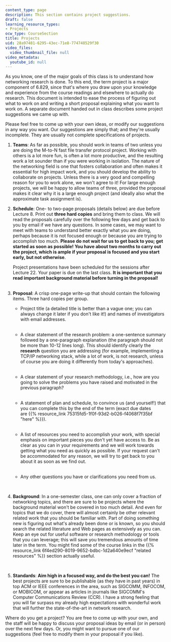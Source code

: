 ```yaml
---
content_type: page
description: This section contains project suggestions.
draft: false
learning_resource_types:
- Projects
ocw_type: CourseSection
title: Projects
uid: 28a97481-6295-43ec-71e8-774748529f30
video_files:
  video_thumbnail_file: null
video_metadata:
  youtube_id: null
---
```

As you know, one of the major goals of this class is to understand how networking research is done. To this end, the term project is a major component of 6.829, since that's where you draw upon your knowledge and experience from the course readings and elsewhere to actually do research. This document is intended to ease the process of figuring out what to work on and writing a short proposal explaining what you want to work on. A separate document handed out in class describes some project suggestions we came up with.

Please feel free to come up with your own ideas, or modify our suggestions in any way you want. Our suggestions are simply that; and they're usually incomplete. They are usually not complete specifications of projects.

1. **Teams**: As far as possible, you should work in teams of two unless you are doing the M-to-N fast file transfer protocol project. Working with others is a lot more fun, is often a lot more productive, and the resulting work a lot sounder than if you were working in isolation. The nature of the networking field is one that fosters collaboration and often makes it essential for high impact work, and you should develop the ability to collaborate on projects. Unless there is a very good and compelling reason for you to work alone, we won't agree to it! For large enough projects, we will be happy to allow teams of three, provided the proposal makes it clear why it is a large enough project (and ideally also what the approximate task assignment is).
2. **Schedule**: One- to two-page proposals (details below) are due before Lecture 8. Print out **three hard copies** and bring them to class. We will read the proposals carefully over the following few days and get back to you by email if we have any questions. In some cases, we may want to meet with teams to understand better exactly what you are doing, perhaps because it is not focused enough or because you are trying to accomplish too much. **Please do not wait for us to get back to you; get started as soon as possible! You have about two months to carry out the project, which is ample if your proposal is focused and you start early, but not otherwise**.   
      
    Project presentations have been scheduled for the sessions after Lecture 22. Your paper is due on the last class. **It is important that you read important background material before turning in the proposal!**   
     
3. **Proposal**: A crisp one-page write-up that should contain the following items. Three hard copies per group.   
      
    - Project title (a detailed title is better than a vague one; you can always change it later if you don't like it!) and names of investigators with email addresses.   
         
    - A clear statement of the research problem: a one-sentence summary followed by a one-paragraph explanation (the paragraph should not be more than 10-12 lines long). This should identify clearly the **research** question you are addressing (for example, implementing a TCP/IP networking stack, while a lot of work, is not research, unless of course you are doing it differently from today's approaches).   
         
    - A clear statement of your research methodology, i.e., how are you going to solve the problems you have raised and motivated in the previous paragraph?   
         
    - A statement of plan and schedule, to convince us (and yourself!) that you can complete this by the end of the term (exact due dates are {{% resource_link 75315fd5-1f0f-93d2-b026-f4068f7f35bf "here" %}}).   
         
    - A list of resources you need to accomplish your work, with special emphasis on important pieces you don't yet have access to. Be as clear as you can in your requirements and we will work towards getting what you need as quickly as possible. If your request can't be accommodated for any reason, we will try to get back to you about it as soon as we find out.   
         
    - Any other questions you have or clarifications you need from us.   
          
         
4. **Background**: In a one-semester class, one can only cover a fraction of networking topics, and there are sure to be projects where the background material won't be covered in too much detail. And even for topics that we do cover, there will almost certainly be other relevant related work that you should be familiar with. Part of doing something new is figuring out what's already been done or is known, so you should search the related literature and Web pages as extensively as you can. Keep an eye out for useful software or research methodology or tools that you can leverage; this will save you tremendous amounts of time later in the term. You might find some of the course links in the {{% resource_link 6f4ed290-8019-9652-bdbc-1d2a640e9ecf "related resources" %}} section actually useful.   
      
     
5. **Standards**: **Aim high in a focused way, and do the best you can!** The best projects are sure to be publishable (as they have in past years) in top ACM or IEEE conferences in the area, such as SIGCOMM, INFOCOM, or MOBICOM, or appear as articles in journals like SIGCOMM's Computer Communications Review (CCR). I have a strong feeling that you will far surpass my already high expectations with wonderful work that will further the state-of-the-art in network research.

Where do you get a project? You are free to come up with your own, and the staff will be happy to discuss your proposal ideas by email (or in person) over the next few days. Or, you might want to pursue one of our suggestions (feel free to modify them in your proposal if you like).